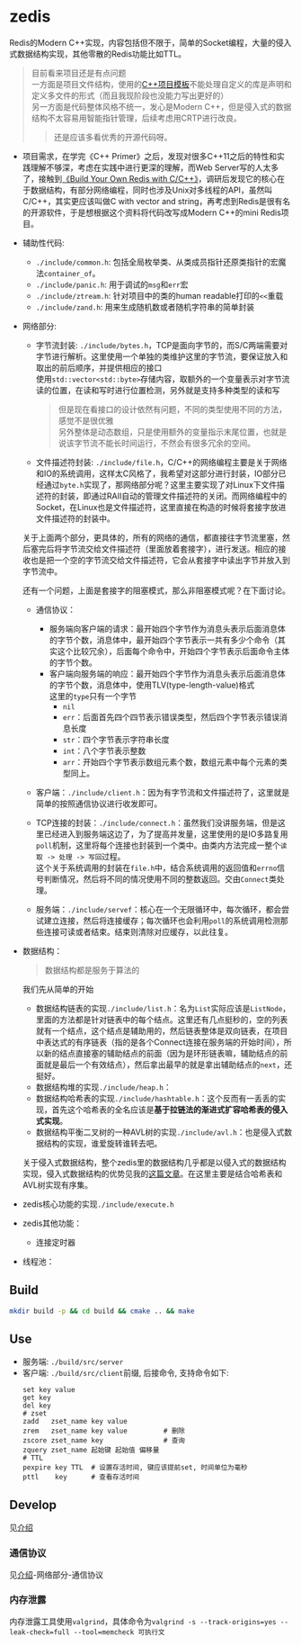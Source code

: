 # zedis

Redis的Modern C++实现，内容包括但不限于，简单的Socket编程，大量的侵入式数据结构实现，其他零散的Redis功能比如TTL。

>目前看来项目还是有点问题  
>一方面是项目文件结构，使用的[C++项目模板](https://github.com/Codesire-Deng/TemplateRepoCxx)不能处理自定义的库是声明和定义多文件的形式（而且我现阶段也没能力写出更好的）  
>另一方面是代码整体风格不统一，发心是Modern C++，但是侵入式的数据结构不太容易用智能指针管理，后续考虑用CRTP进行改良。
>>还是应该多看优秀的开源代码呀。

+ 项目需求，在学完《C++ Primer》之后，发现对很多C++11之后的特性和实践理解不够深，考虑在实践中进行更深的理解，而Web Server写的人太多了，接触到[《Build Your Own Redis with C/C++》](https://build-your-own.org/redis/)，调研后发现它的核心在于数据结构，有部分网络编程，同时也涉及Unix对多线程的API，虽然叫C/C++，其实更应该叫做C with vector and string，再考虑到Redis是很有名的开源软件，于是想根据这个资料将代码改写成Modern C++的mini Redis项目。

+ 辅助性代码: 
  + `./include/common.h`: 包括全局枚举类、从类成员指针还原类指针的宏魔法`container_of`。
  + `./include/panic.h`: 用于调试的`msg`和`err`宏
  + `./include/ztream.h`: 针对项目中的类的human readable打印的`<<`重载
  + `./include/zand.h`: 用来生成随机数或者随机字符串的简单封装

+ 网络部分: 
  + 字节流封装: `./include/bytes.h`，TCP是面向字节的，而S/C两端需要对字节进行解析。这里使用一个单独的类维护这里的字节流，要保证放入和取出的前后顺序，并提供相应的接口   
    使用`std::vector<std::byte>`存储内容，取额外的一个变量表示对字节流读的位置，在读和写时进行位置检测，另外就是支持多种类型的读和写  
    >但是现在看接口的设计依然有问题，不同的类型使用不同的方法，感觉不是很优雅  
    >另外整体是动态数组，只是使用额外的变量指示末尾位置，也就是说该字节流不能长时间运行，不然会有很多冗余的空间。

  + 文件描述符封装: `./include/file.h`，C/C++的网络编程主要是关于网络和IO的系统调用，这样太C风格了，我希望对这部分进行封装，IO部分已经通过`byte.h`实现了，那网络部分呢？这里主要实现了对Linux下文件描述符的封装，即通过RAII自动的管理文件描述符的关闭。而网络编程中的Socket，在Linux也是文件描述符，这里直接在构造的时候将套接字放进文件描述符的封装中。
  
  关于上面两个部分，更具体的，所有的网络的通信，都直接往字节流里塞，然后塞完后将字节流交给文件描述符（里面放着套接字），进行发送。相应的接收也是把一个空的字节流交给文件描述符，它会从套接字中读出字节并放入到字节流中。

  还有一个问题，上面是套接字的阻塞模式，那么非阻塞模式呢？在下面讨论。

  + 通信协议：
    + 服务端向客户端的请求：最开始四个字节作为消息头表示后面消息体的字节个数，消息体中，最开始四个字节表示一共有多少个命令（其实这个比较冗余），后面每个命令中，开始四个字节表示后面命令主体的字节个数。
    + 客户端向服务端的响应：最开始四个字节作为消息头表示后面消息体的字节个数，消息体中，使用TLV(type-length-value)格式  
      这里的`type`只有一个字节
      + `nil`
      + `err`：后面首先四个四节表示错误类型，然后四个字节表示错误消息长度
      + `str`：四个字节表示字符串长度
      + `int`：八个字节表示整数
      + `arr`：开始四个字节表示数组元素个数，数组元素中每个元素的类型同上。

  + 客户端：`./include/client.h`：因为有字节流和文件描述符了，这里就是简单的按照通信协议进行收发即可。
  + TCP连接的封装：`./include/connect.h`：虽然我们没讲服务端，但是这里已经进入到服务端这边了，为了提高并发量，这里使用的是IO多路复用`poll`机制，这里将每个连接也封装到一个类中。由类内方法完成一整个`读取 -> 处理 -> 写回`过程。  
  这个关于系统调用的封装在`file.h`中，结合系统调用的返回值和`errno`信号判断情况，然后将不同的情况使用不同的整数返回。交由`Connect`类处理。
  
  + 服务端：`./include/servef`：核心在一个无限循环中，每次循环，都会尝试建立连接，然后将连接缓存；每次循环也会利用`poll`的系统调用检测那些连接可读或者结束。结束则清除对应缓存，以此往复。

+ 数据结构：
  >数据结构都是服务于算法的

  我们先从简单的开始

  + 数据结构链表的实现`./include/list.h`：名为`List`实际应该是`ListNode`，里面的方法都是针对链表中的每个结点。这里还有几点挺秒的，空的列表就有一个结点，这个结点是辅助用的，然后链表整体是双向链表，在项目中表达式的有序链表（指的是各个Connect连接在服务端的开始时间），所以新的结点直接塞的辅助结点的前面（因为是环形链表嘛，辅助结点的前面就是最后一个有效结点），然后拿出最早的就是拿出辅助结点的`next`，还挺好。
  + 数据结构堆的实现`./include/heap.h`：
  + 数据结构哈希表的实现`./include/hashtable.h`：这个反而有一丢丢的实现，首先这个哈希表的全名应该是**基于拉链法的渐进式扩容哈希表的侵入式实现**。
  + 数据结构平衡二叉树的一种AVL树的实现`./include/avl.h`：也是侵入式数据结构的实现，谁爱旋转谁转去吧。

  关于侵入式数据结构，整个zedis里的数据结构几乎都是以侵入式的数据结构实现，侵入式数据结构的优势见我的[这篇文章](https://github.com/zweix123/CS-notes/blob/master/Algorithm/Data-Structure-and-Sort/%E4%BE%B5%E5%85%A5%E5%BC%8F%E5%92%8C%E9%9D%9E%E4%BE%B5%E5%85%A5%E5%BC%8F%E6%95%B0%E6%8D%AE%E7%BB%93%E6%9E%84.md)。在这里主要是结合哈希表和AVL树实现有序集。

+ zedis核心功能的实现`./include/execute.h`
+ zedis其他功能：
  + 连接定时器

+ 线程池：

## Build

```bash
mkdir build -p && cd build && cmake .. && make
```

## Use

+ 服务端: `./build/src/server`
+ 客户端: `./build/src/client`前缀, 后接命令, 支持命令如下:
  ```
  set key value
  get key
  del key
  # zset
  zadd   zset_name key value
  zrem   zset_name key value         # 删除
  zscore zset_name key               # 查询
  zquery zset_name 起始键 起始值 偏移量
  # TTL
  pexpire key TTL  # 设置存活时间, 键应该提前set, 时间单位为毫秒
  pttl    key      # 查看存活时间
  ```

## Develop

见[介绍](#zedis)

### 通信协议

见[介绍](#zedis)-网络部分-通信协议

### 内存泄露

内存泄露工具使用`valgrind`，具体命令为`valgrind -s --track-origins=yes --leak-check=full --tool=memcheck 可执行文`
